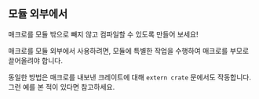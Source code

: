 ## 모듈 외부에서

매크로를 모듈 밖으로 빼지 않고 컴파일할 수 있도록 만들어 보세요!

<div class="hint">
  매크로를 모듈 외부에서 사용하려면, 모듈에 특별한 작업을 수행하여 매크로를 부모로 끌어올려야 합니다.

  동일한 방법은 매크로를 내보낸 크레이트에 대해 `extern crate` 문에서도 작동합니다. 그런 예를 본 적이 있다면 참고하세요.
</div>